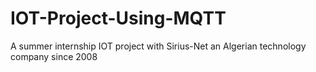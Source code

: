 # IOT-Project-Using-MQTT
A summer internship IOT project with Sirius-Net an Algerian technology company since 2008
